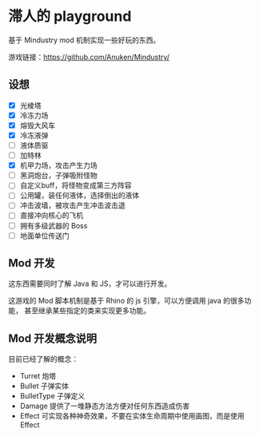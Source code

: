 # 滞人的 playground
基于 Mindustry mod 机制实现一些好玩的东西。

游戏链接：https://github.com/Anuken/Mindustry/

## 设想
- [x] 光棱塔
- [x] 冷冻力场
- [x] 熔毁大风车
- [x] 冷冻液弹
- [ ] 液体质驱
- [ ] 加特林
- [x] 机甲力场，攻击产生力场
- [ ] 黑洞炮台，子弹吸附怪物
- [ ] 自定义buff，将怪物变成第三方阵容
- [ ] 公用罐，装任何液体，选择倒出的液体
- [ ] 冲击波墙，被攻击产生冲击波击退
- [ ] 直接冲向核心的飞机
- [ ] 拥有多级武器的 Boss
- [ ] 地面单位传送门

## Mod 开发
这东西需要同时了解 Java 和 JS，才可以进行开发。

这游戏的 Mod 脚本机制是基于 Rhino 的 js 引擎，可以方便调用 java 的很多功能，
甚至继承某些指定的类来实现更多功能。

## Mod 开发概念说明
目前已经了解的概念：
- Turret 炮塔
- Bullet 子弹实体
- BulletType 子弹定义
- Damage 提供了一堆静态方法方便对任何东西造成伤害
- Effect 可实现各种神奇效果，不要在实体生命周期中使用画图，而是使用 Effect
